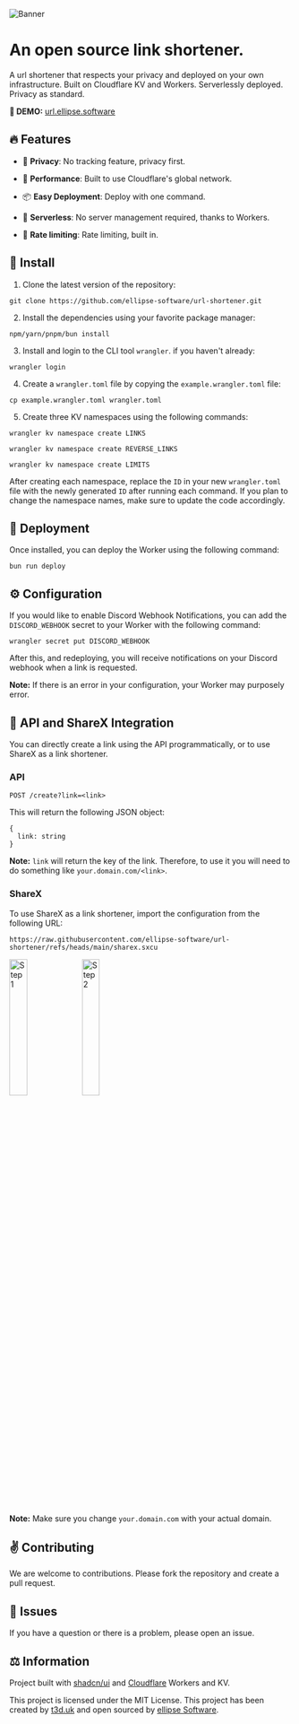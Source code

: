 ![Banner](https://storage.ellipse.software/url.png?a=b)

# An open source link shortener.

A url shortener that respects your privacy and deployed on your own infrastructure. Built on Cloudflare KV and Workers. Serverlessly deployed. Privacy as
standard.

**🚧 DEMO:** [url.ellipse.software](https://url.ellipse.software)

## 🔥 Features

- 👮 **Privacy**: No tracking feature, privacy first.

- 🚀 **Performance**: Built to use Cloudflare's global network.

- 📦 **Easy Deployment**: Deploy with one command.

- 📡 **Serverless**: No server management required, thanks to Workers.

- 🧪 **Rate limiting**: Rate limiting, built in.

## 🧪 Install

1. Clone the latest version of the repository:

```
git clone https://github.com/ellipse-software/url-shortener.git
```

2. Install the dependencies using your favorite package manager:

```
npm/yarn/pnpm/bun install
```

3. Install and login to the CLI tool `wrangler`. if you haven't already:

```
wrangler login
```

4. Create a `wrangler.toml` file by copying the `example.wrangler.toml` file:

```
cp example.wrangler.toml wrangler.toml
```

5. Create three KV namespaces using the following commands:

```
wrangler kv namespace create LINKS
```

```
wrangler kv namespace create REVERSE_LINKS
```

```
wrangler kv namespace create LIMITS
```

After creating each namespace, replace the `ID` in your new `wrangler.toml` file with the newly generated `ID` after running each command. If you plan to change the namespace names, make sure to update the code accordingly.

## 🚀 Deployment

Once installed, you can deploy the Worker using the following command:

```
bun run deploy
```

## ⚙️ Configuration

If you would like to enable Discord Webhook Notifications, you can add the `DISCORD_WEBHOOK` secret to your Worker with the following command:

```
wrangler secret put DISCORD_WEBHOOK
```

After this, and redeploying, you will receive notifications on your Discord webhook when a link is requested.

**Note:** If there is an error in your configuration, your Worker may purposely error.

## 🔌 API and ShareX Integration

You can directly create a link using the API programmatically, or to use ShareX as a link shortener.

### API

`POST /create?link=<link>`

This will return the following JSON object:

```
{
  link: string
}
```

**Note:** `link` will return the key of the link. Therefore, to use it you will need to do something like `your.domain.com/<link>`.

### ShareX

To use ShareX as a link shortener, import the configuration from the following URL:

```
https://raw.githubusercontent.com/ellipse-software/url-shortener/refs/heads/main/sharex.sxcu
```

<div>
<img alt="Step 1" src="https://direct.uploads.gg/mUbLvWvWV" width="25%">
<img alt="Step 2" src="https://direct.uploads.gg/i2hL5a6DS" width="25%">
</div>

**Note:** Make sure you change `your.domain.com` with your actual domain.

## ✌️ Contributing

We are welcome to contributions. Please fork the repository and create a pull request.

## 🚨 Issues

If you have a question or there is a problem, please open an issue.

## ⚖️ Information

Project built with [shadcn/ui](https://ui.shadcn.com) and [Cloudflare](https://cloudflare.com) Workers and KV.

This project is licensed under the MIT License. This project has been created by [t3d.uk](https://ted.ac) and open sourced by [ellipse Software](https://ellipse.software).
